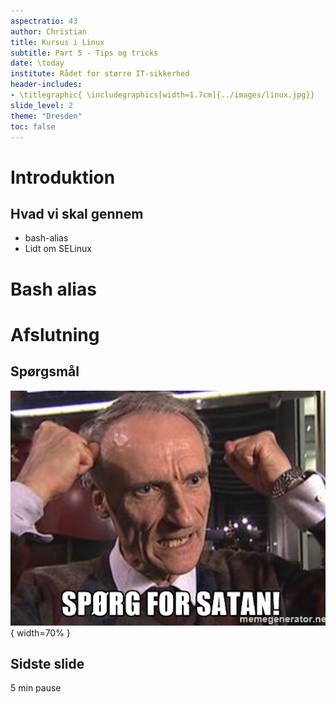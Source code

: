 ```yaml
---
aspectratio: 43
author: Christian
title: Kursus i Linux
subtitle: Part 5 - Tips og tricks
date: \today
institute: Rådet for større IT-sikkerhed
header-includes:
- \titlegraphic{ \includegraphics[width=1.7cm]{../images/linux.jpg}}
slide_level: 2
theme: "Dresden"
toc: false
---
```


# Introduktion

## Hvad vi skal gennem
- bash-alias
- Lidt om SELinux

# Bash alias


# Afslutning

## Spørgsmål

![Spørg](../images/spoerg.jpg){ width=70% }

## Sidste slide

5 min pause
